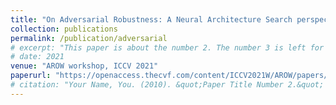 ```yaml
---
title: "On Adversarial Robustness: A Neural Architecture Search perspective"
collection: publications
permalink: /publication/adversarial
# excerpt: "This paper is about the number 2. The number 3 is left for future work."
# date: 2021
venue: "AROW workshop, ICCV 2021"
paperurl: "https://openaccess.thecvf.com/content/ICCV2021W/AROW/papers/Devaguptapu_On_Adversarial_Robustness_A_Neural_Architecture_Search_Perspective_ICCVW_2021_paper.pdf"
# citation: "Your Name, You. (2010). &quot;Paper Title Number 2.&quot; <i>Journal 1</i>. 1(2)."
---
```

